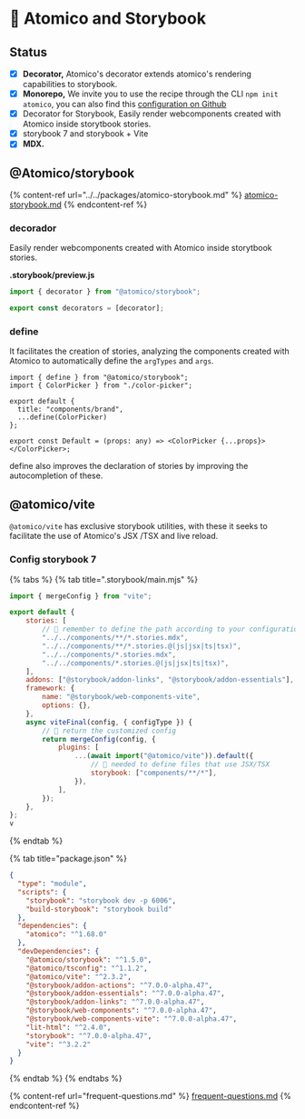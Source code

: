 # 📖 Atomico and Storybook

## Status

* [x] **Decorator,** Atomico's decorator extends atomico's rendering capabilities to storybook.
* [x] **Monorepo,** We invite you to use the recipe through the CLI `npm init atomico`, you can also find this [configuration on Github](https://github.com/atomicojs/base/tree/storybook-monorepo)
* [x] Decorator for Storybook, Easily render webcomponents created with Atomico inside storytbook stories.&#x20;
* [x] storybook 7 and storybook + Vite
* [x] **MDX.**&#x20;

## @Atomico/storybook

{% content-ref url="../../packages/atomico-storybook.md" %}
[atomico-storybook.md](../../packages/atomico-storybook.md)
{% endcontent-ref %}

### decorador

Easily render webcomponents created with Atomico inside storytbook stories.&#x20;

**.storybook/preview.js**

```typescript
import { decorator } from "@atomico/storybook";

export const decorators = [decorator];
```

### define

It facilitates the creation of stories, analyzing the components created with Atomico to automatically define the `argTypes` and `args`.

```tsx
import { define } from "@atomico/storybook";
import { ColorPicker } from "./color-picker";

export default {
  title: "components/brand",
  ...define(ColorPicker)
};

export const Default = (props: any) => <ColorPicker {...props}></ColorPicker>;
```

define also improves the declaration of stories by improving the autocompletion of these.



## @atomico/vite

`@atomico/vite` has exclusive storybook utilities, with these it seeks to facilitate the use of Atomico's JSX /TSX and live reload.

### Config storybook 7

{% tabs %}
{% tab title=".storybook/main.mjs" %}
```javascript
import { mergeConfig } from "vite";

export default {
    stories: [
        // 📌 remember to define the path according to your configuration
        "../../components/**/*.stories.mdx",
        "../../components/**/*.stories.@(js|jsx|ts|tsx)",
        "../../components/*.stories.mdx",
        "../../components/*.stories.@(js|jsx|ts|tsx)",
    ],
    addons: ["@storybook/addon-links", "@storybook/addon-essentials"],
    framework: {
        name: "@storybook/web-components-vite",
        options: {},
    },
    async viteFinal(config, { configType }) {
        // 📌 return the customized config
        return mergeConfig(config, {
            plugins: [
                ...(await import("@atomico/vite")).default({
                    // 📌 needed to define files that use JSX/TSX
                    storybook: ["components/**/*"],
                }),
            ],
        });
    },
};
v
```
{% endtab %}

{% tab title="package.json" %}
```json
{
  "type": "module",
  "scripts": {
    "storybook": "storybook dev -p 6006",
    "build-storybook": "storybook build"
  },
  "dependencies": {
    "atomico": "^1.68.0"
  },
  "devDependencies": {
    "@atomico/storybook": "^1.5.0",
    "@atomico/tsconfig": "^1.1.2",
    "@atomico/vite": "^2.3.2",
    "@storybook/addon-actions": "^7.0.0-alpha.47",
    "@storybook/addon-essentials": "^7.0.0-alpha.47",
    "@storybook/addon-links": "^7.0.0-alpha.47",
    "@storybook/web-components": "^7.0.0-alpha.47",
    "@storybook/web-components-vite": "^7.0.0-alpha.47",
    "lit-html": "^2.4.0",
    "storybook": "^7.0.0-alpha.47",
    "vite": "^3.2.2"
  }
}
```
{% endtab %}
{% endtabs %}

{% content-ref url="frequent-questions.md" %}
[frequent-questions.md](frequent-questions.md)
{% endcontent-ref %}





